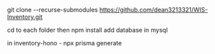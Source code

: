 git clone --recurse-submodules https://github.com/dean3213321/WIS-Inventory.git

cd to each folder then npm install 
add database in mysql

in inventory-hono - npx prisma generate 
